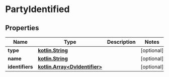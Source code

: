 # PartyIdentified

## Properties
Name | Type | Description | Notes
------------ | ------------- | ------------- | -------------
**type** | [**kotlin.String**](.md) |  |  [optional]
**name** | [**kotlin.String**](.md) |  |  [optional]
**identifiers** | [**kotlin.Array&lt;DvIdentifier&gt;**](DvIdentifier.md) |  |  [optional]
